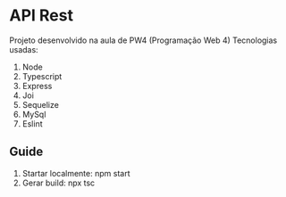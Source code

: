 # API Rest
Projeto desenvolvido na aula de PW4 (Programação Web 4)
Tecnologias usadas:
1. Node
2. Typescript
3. Express
4. Joi
5. Sequelize
6. MySql
7. Eslint

## Guide
1. Startar localmente: npm start
2. Gerar build: npx tsc
